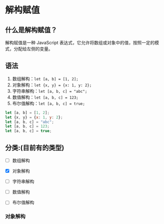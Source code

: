 # 解构赋值

## 什么是解构赋值？

解构赋值是一种 JavaScript 表达式，它允许将数组或对象中的值，按照一定的模式，分配给左侧的变量。

## 语法

1. 数组解构：`let [a, b] = [1, 2];`
2. 对象解构：`let {x, y} = {x: 1, y: 2};`
3. 字符串解构：`let [a, b, c] = "abc";`
4. 数值解构：`let [a, b, c] = 123;`
5. 布尔值解构：`let [a, b, c] = true;`
   
```javascript
let [a, b] = [1, 2];
let {x, y} = {x: 1, y: 2};
let [a, b, c] = "abc";
let [a, b, c] = 123;
let [a, b, c] = true;
```
## 分类:(目前有的类型)

- [ ] 数组解构

- [x] 对象解构

- [ ] 字符串解构

- [ ] 数值解构

- [ ] 布尔值解构
### 对象解构